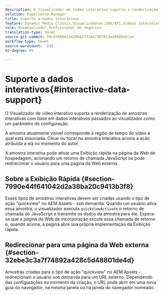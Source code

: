 ```yaml
---
description: O Visualizador de vídeo interativo suporta a renderização de amostras interativas com base em dados interativos passados ao visualizador como um parâmetro de configuração.
solution: Experience Manager
title: Suporte a dados interativos
feature: Dynamic Media Classic,Visualizadores,SDK/API,Vídeos interativos
role: Desenvolvedor,Profissional de negócios
translation-type: tm+mt
source-git-commit: f6c97606d7a4209427316d7367013ad9585a5cae
workflow-type: tm+mt
source-wordcount: '232'
ht-degree: 0%

---
```



# Suporte a dados interativos{#interactive-data-support}

O Visualizador de vídeo interativo suporta a renderização de amostras interativas com base em dados interativos passados ao visualizador como um parâmetro de configuração.

A amostra atualmente visível corresponde à região de tempo do vídeo à qual está associada. Clicar ou tocar na amostra interativa aciona a ação atribuída a ela no momento do autor.

A amostra interativa pode ativar uma Exibição rápida na página da Web de hospedagem, acionando um retorno de chamada JavaScript ou pode redirecionar o usuário para uma página da Web externa.

## Sobre a Exibição Rápida {#section-7990e44f641042d2a38ba20c9413b3f8}

Esses tipos de amostras interativas devem ser criadas usando o tipo de ação &quot;quickview&quot; no AEM Assets - sob demanda. Quando um usuário ativa essa amostra, o visualizador executa `quickViewActivate` o retorno de chamada do JavaScript e transmite os dados da amostra para ele. Espera-se que a página da Web de incorporação escute essa chamada de retorno e, quando aciona, a página abre sua própria implementação da Exibição rápida.

## Redirecionar para uma página da Web externa {#section-32ebe3c3a7f74892a428c5d48801de4d}

Amostras criadas para o tipo de ação &quot;quickview&quot; no AEM Assets - redirecionam o usuário sob demanda para um URL externo. Dependendo das configurações no momento da criação, o URL pode abrir em uma nova guia do navegador, na mesma janela ou na janela do navegador nomeado.
